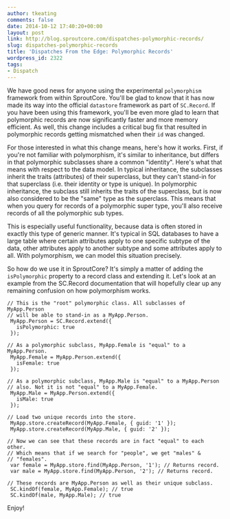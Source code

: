 ```yaml
---
author: tkeating
comments: false
date: 2014-10-12 17:40:20+00:00
layout: post
link: http://blog.sproutcore.com/dispatches-polymorphic-records/
slug: dispatches-polymorphic-records
title: 'Dispatches From the Edge: Polymorphic Records'
wordpress_id: 2322
tags:
- Dispatch
---
```


We have good news for anyone using the experimental `polymorphism` framework from within SproutCore. You'll be glad to know that it has now made its way into the official `datastore` framework as part of `SC.Record`. If you have been using this framework, you'll be even more glad to learn that polymorphic records are now significantly faster and more memory efficient. As well, this change includes a critical bug fix that resulted in polymorphic records getting mismatched when their `id` was changed.

For those interested in what this change means, here's how it works. First, if you're not familiar with polymorphism, it's similar to inheritance, but differs in that polymorphic subclasses share a common "identity". Here's what that means with respect to the data model. In typical inheritance, the subclasses inherit the traits (attributes) of their superclass, but they can't stand-in for that superclass (i.e. their identity or type is unique). In polymorphic inheritance, the subclass still inherits the traits of the superclass, but is now also considered to be the "same" type as the superclass. This means that when you query for records of a polymorphic super type, you'll also receive records of all the polymorphic sub types.

This is especially useful functionality, because data is often stored in exactly this type of generic manner. It's typical in SQL databases to have a large table where certain attributes apply to one specific subtype of the data, other attributes apply to another subtype and some attributes apply to all. With polymorphism, we can model this situation precisely.

So how do we use it in SproutCore? It's simply a matter of adding the `isPolymorphic` property to a record class and extending it. Let's look at an example from the SC.Record documentation that will hopefully clear up any remaining confusion on how polymorphism works.

    
    // This is the "root" polymorphic class. All subclasses of MyApp.Person 
    // will be able to stand-in as a MyApp.Person.
     MyApp.Person = SC.Record.extend({
       isPolymorphic: true
     });
    
    // As a polymorphic subclass, MyApp.Female is "equal" to a MyApp.Person.
     MyApp.Female = MyApp.Person.extend({
       isFemale: true
     });
    
    // As a polymorphic subclass, MyApp.Male is "equal" to a MyApp.Person 
    // also. Not it is not "equal" to a MyApp.Female.
     MyApp.Male = MyApp.Person.extend({
       isMale: true
     });
    
    // Load two unique records into the store.
     MyApp.store.createRecord(MyApp.Female, { guid: '1' });
     MyApp.store.createRecord(MyApp.Male, { guid: '2' });
    
    // Now we can see that these records are in fact "equal" to each other. 
    // Which means that if we search for "people", we get "males" & 
    // "females".
     var female = MyApp.store.find(MyApp.Person, '1'); // Returns record.
     var male = MyApp.store.find(MyApp.Person, '2'); // Returns record.
    
    // These records are MyApp.Person as well as their unique subclass.
     SC.kindOf(female, MyApp.Female); // true
     SC.kindOf(male, MyApp.Male); // true
    



Enjoy!
